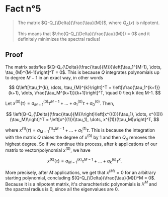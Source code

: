 # Fact n°5

> The matrix $Q-Q_{\Delta}(\frac{\tau}{M})$, where $Q_{\Delta}(x)$ is nilpotent. 
> 
> This means that $\rho(Q-Q_{\Delta}(\frac{\tau}{M})) = 0$ and it definitely minimizes the spectral radius!

## Proof
The matrix satisfies $(Q-Q_{\Delta}(\frac{\tau}{M}))\left[\tau_1^{M-1}, \dots, \tau_{M}^{M-1}\right]^T = 0$. 
This is because $Q$ integrates polynomials up to degree $M-1$ in an exact way, in other words

$$
Q\left[\tau_1^{k}, \dots, \tau_{M}^{k}\right]^T = \left[\frac{\tau_1^{k+1}}{k+1}, \dots, \frac{\tau_M^{k+1}}{k+1}\right]^T, \quad 0 \leq k \leq M-1.
$$

Let $x^{(0)}(\tau) = a_{M-1}^{(0)} \tau^{M-1} + \dots + a_1^{(0)}\tau +a_{0}^{(0)}$.
Then,

$$
\left(Q-Q_{\Delta}(\frac{\tau}{M})\right)\left[x^{(0)}(\tau_1), \dots, x^{(0)}(\tau_M)\right]^T = \left[x^{(1)}(\tau_1), \dots, x^{(1)}(\tau_M)\right]^T,
$$

where $x^{(1)}(\tau) = a_{M-1}^{(1)} \tau^{M-1} + \dots + a_1^{(1)}\tau$. This is because the integration with the matrix $Q$ raises the degree of $x^{(0)}$ by 1 and then $Q_{\Delta}$ removes the highest degree.
So if we continue this process, after $k$ applications of our matrix to vector/polynomial $x^{(0)}$, we have

$$
x^{(k)}(\tau) = a_{M-1}^{(k)} \tau^{M-1} + \dots + a_k^{(k)}\tau^k.
$$

More precisely, after $M$ applications, we get that $x^{(M)} = 0$ for an arbitrary starting polynomial, concluding $(Q-Q_{\Delta}(\frac{\tau}{M}))^M = 0$.
Because it is a nilpotent matrix, it's charachteristic polynomials is $\lambda^M$ and the spactral radius is 0, since all the eigenvalues are 0.
